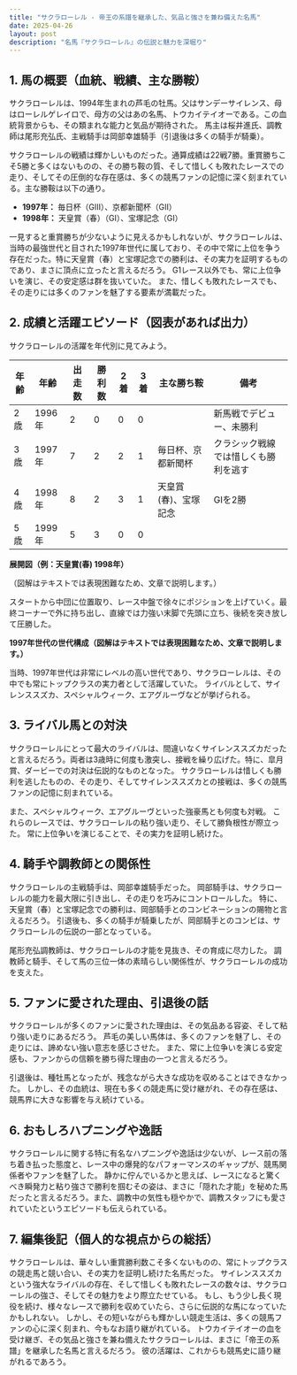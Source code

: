 ```yaml
---
title: "サクラローレル - 帝王の系譜を継承した、気品と強さを兼ね備えた名馬"
date: 2025-04-26
layout: post
description: "名馬『サクラローレル』の伝説と魅力を深堀り"
---
```


## 1. 馬の概要（血統、戦績、主な勝鞍）

サクラローレルは、1994年生まれの芦毛の牡馬。父はサンデーサイレンス、母はローレルゲレイロで、母方の父はあの名馬、トウカイテイオーである。この血統背景からも、その類まれな能力と気品が期待された。  馬主は桜井進氏、調教師は尾形充弘氏、主戦騎手は岡部幸雄騎手（引退後は多くの騎手が騎乗）。

サクラローレルの戦績は輝かしいものだった。通算成績は22戦7勝。重賞勝ちこそ5勝と多くはないものの、その勝ち鞍の質、そして惜しくも敗れたレースでの走り、そしてその圧倒的な存在感は、多くの競馬ファンの記憶に深く刻まれている。主な勝鞍は以下の通り。

* **1997年：**  毎日杯（GIII）、京都新聞杯（GII）
* **1998年：**  天皇賞（春）（GI）、宝塚記念（GI）


一見すると重賞勝ちが少ないように見えるかもしれないが、サクラローレルは、当時の最強世代と目された1997年世代に属しており、その中で常に上位を争う存在だった。特に天皇賞（春）と宝塚記念での勝利は、その実力を証明するものであり、まさに頂点に立ったと言えるだろう。  G1レース以外でも、常に上位争いを演じ、その安定感は群を抜いていた。  また、惜しくも敗れたレースでも、その走りには多くのファンを魅了する要素が満載だった。


## 2. 成績と活躍エピソード（図表があれば出力）

サクラローレルの活躍を年代別に見てみよう。

| 年齢 | 年齢 | 出走数 | 勝利数 | 2着 | 3着 | 主な勝ち鞍 | 備考 |
|---|---|---|---|---|---|---|---|
| 2歳 | 1996年 | 2 | 0 | 0 | 0 |  | 新馬戦でデビュー、未勝利 |
| 3歳 | 1997年 | 7 | 2 | 2 | 1 | 毎日杯、京都新聞杯 |クラシック戦線では惜しくも勝利を逃す |
| 4歳 | 1998年 | 8 | 2 | 3 | 1 | 天皇賞(春)、宝塚記念 |GIを2勝 |
| 5歳 | 1999年 | 5 | 3 | 0 | 0 |  |  |


**展開図（例：天皇賞(春) 1998年）**

（図解はテキストでは表現困難なため、文章で説明します。）

スタートから中団に位置取り、レース中盤で徐々にポジションを上げていく。最終コーナーで外に持ち出し、直線では力強い末脚で先頭に立ち、後続を突き放して圧勝した。


**1997年世代の世代構成（図解はテキストでは表現困難なため、文章で説明します。）**

当時、1997年世代は非常にレベルの高い世代であり、サクラローレルは、その中でも常にトップクラスの実力者として活躍していた。  ライバルとして、サイレンススズカ、スペシャルウィーク、エアグルーヴなどが挙げられる。


## 3. ライバル馬との対決

サクラローレルにとって最大のライバルは、間違いなくサイレンススズカだったと言えるだろう。両者は3歳時に何度も激突し、接戦を繰り広げた。特に、皐月賞、ダービーでの対決は伝説的なものとなった。  サクラローレルは惜しくも勝利を逃したものの、その走り、そしてサイレンススズカとの接戦は、多くの競馬ファンの記憶に刻まれている。

また、スペシャルウィーク、エアグルーヴといった強豪馬とも何度も対戦。  これらのレースでは、サクラローレルの粘り強い走り、そして勝負根性が際立った。  常に上位争いを演じることで、その実力を証明し続けた。


## 4. 騎手や調教師との関係性

サクラローレルの主戦騎手は、岡部幸雄騎手だった。  岡部騎手は、サクラローレルの能力を最大限に引き出し、その走りを巧みにコントロールした。  特に、天皇賞（春）と宝塚記念での勝利は、岡部騎手とのコンビネーションの賜物と言えるだろう。  引退後も、多くの騎手が騎乗したが、岡部騎手とのコンビは、サクラローレルの伝説の一部となっている。

尾形充弘調教師は、サクラローレルの才能を見抜き、その育成に尽力した。  調教師と騎手、そして馬の三位一体の素晴らしい関係性が、サクラローレルの成功を支えた。


## 5. ファンに愛された理由、引退後の話

サクラローレルが多くのファンに愛された理由は、その気品ある容姿、そして粘り強い走りにあるだろう。  芦毛の美しい馬体は、多くのファンを魅了し、その走りには、諦めない強い意志を感じさせた。  また、常に上位争いを演じる安定感も、ファンからの信頼を勝ち得た理由の一つと言えるだろう。

引退後は、種牡馬となったが、残念ながら大きな成功を収めることはできなかった。  しかし、その血統は、現在も多くの競走馬に受け継がれ、その存在感は、競馬界に大きな影響を与え続けている。


## 6. おもしろハプニングや逸話

サクラローレルに関する特に有名なハプニングや逸話は少ないが、レース前の落ち着き払った態度と、レース中の爆発的なパフォーマンスのギャップが、競馬関係者やファンを魅了した。  静かに佇んでいるかと思えば、レースになると驚くべき瞬発力と粘り強さで勝利を掴むその姿は、まさに「隠れた才能」を秘めた馬だったと言えるだろう。また、調教中の気性も穏やかで、調教スタッフにも愛されていたというエピソードも伝えられている。


## 7. 編集後記（個人的な視点からの総括）

サクラローレルは、華々しい重賞勝利数こそ多くないものの、常にトップクラスの競走馬と競い合い、その実力を証明し続けた名馬だった。  サイレンススズカという強大なライバルの存在、そして惜しくも敗れたレースの数々は、サクラローレルの強さ、そしてその魅力をより際立たせている。  もし、もう少し長く現役を続け、様々なレースで勝利を収めていたら、さらに伝説的な馬になっていたかもしれない。  しかし、その短いながらも輝かしい競走生活は、多くの競馬ファンの心に深く刻まれ、今もなお語り継がれている。  トウカイテイオーの血を受け継ぎ、その気品と強さを兼ね備えたサクラローレルは、まさに「帝王の系譜」を継承した名馬と言えるだろう。  彼の活躍は、これからも競馬史に語り継がれるであろう。
